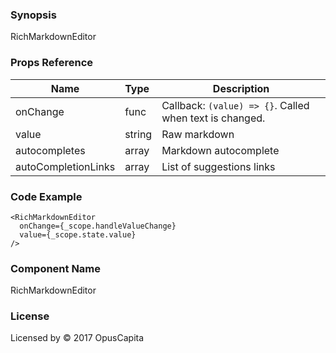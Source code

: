 ### Synopsis

RichMarkdownEditor

### Props Reference

| Name                           | Type                    | Description                                                 |
| ------------------------------ | :---------------------- | ----------------------------------------------------------- |
| onChange                       | func                    | Callback: `(value) => {}`. Called when text is changed.     |
| value                          | string                  | Raw markdown                                                |
| autocompletes                  | array                   | Markdown autocomplete                                       |
| autoCompletionLinks            | array                   | List of suggestions links                                   |

### Code Example

```
<RichMarkdownEditor
  onChange={_scope.handleValueChange}
  value={_scope.state.value}
/>
```

### Component Name

RichMarkdownEditor

### License

Licensed by © 2017 OpusCapita

